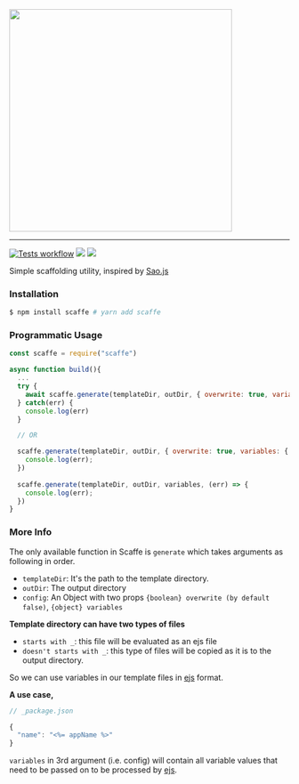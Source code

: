 <img src="https://raw.githubusercontent.com/sinix-dev/scaffe.js/feat/release-changes/.github/assets/scaffe-logo.png" width="400">
<hr>

[![Tests workflow](https://github.com/sinix-dev/scaffe.js/actions/workflows/test.js.yml/badge.svg)](https://github.com/sinix-dev/scaffe.js/actions/workflows/test.js.yml)
[![](https://img.shields.io/npm/v/tauri.svg)](https://www.npmjs.com/package/scaffe)
[![](https://img.shields.io/npm/l/scaffe)](https://github.com/sinix-dev/scaffe.js/blob/master/LICENSE)

Simple scaffolding utility, inspired by [Sao.js](https://github.com/saojs/sao)

### Installation

```bash
$ npm install scaffe # yarn add scaffe
```

### Programmatic Usage

```js
const scaffe = require("scaffe")

async function build(){
  ...
  try {
    await scaffe.generate(templateDir, outDir, { overwrite: true, variables: { name: "app" } });
  } catch(err) {
    console.log(err)
  }

  // OR

  scaffe.generate(templateDir, outDir, { overwrite: true, variables: { name: "app" }).catch((err) => {
    console.log(err);
  })
  
  scaffe.generate(templateDir, outDir, variables, (err) => {
    console.log(err);
  })
}
```

### More Info

The only available function in Scaffe is `generate` which takes arguments as
following in order.

- `templateDir`: It's the path to the template directory. <br>
- `outDir`: The output directory <br>
- `config`: An Object with two props `{boolean} overwrite (by default false)`, `{object} variables` <br>

**Template directory can have two types of files** <br>
- `starts with _`: this file will be evaluated as an ejs file <br>
- `doesn't starts with _`: this type of files will be copied as it is to the output directory.

So we can use variables in our template files in [ejs](https://ejs.co/) format.

**A use case,**

```javascript
// _package.json

{
  "name": "<%= appName %>"
}
```

`variables` in 3rd argument (i.e. config) will contain all variable values that
need to be passed on to be processed by [ejs](https://ejs.co/).

